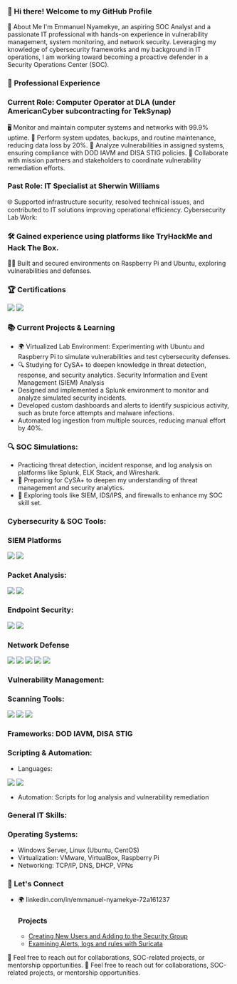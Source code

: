 ### 👋 Hi there! Welcome to my GitHub Profile
🌟 About Me
I'm Emmanuel Nyamekye, an aspiring SOC Analyst and a passionate IT professional with hands-on experience in vulnerability management, system monitoring, and network security. Leveraging my knowledge of cybersecurity frameworks and my background in IT operations, I am working toward becoming a proactive defender in a Security Operations Center (SOC).

### 💼 Professional Experience
### Current Role: Computer Operator at DLA (under AmericanCyber subcontracting for TekSynap)

🖥️ Monitor and maintain computer systems and networks with 99.9% uptime.
🔧 Perform system updates, backups, and routine maintenance, reducing data loss by 20%.
🚀 Analyze vulnerabilities in assigned systems, ensuring compliance with DOD IAVM and DISA STIG policies.
🔗 Collaborate with mission partners and stakeholders to coordinate vulnerability remediation efforts.

### Past Role: IT Specialist at Sherwin Williams

🌐 Supported infrastructure security, resolved technical issues, and contributed to IT solutions improving operational efficiency.
Cybersecurity Lab Work:

### 🛠️ Gained experience using platforms like TryHackMe and Hack The Box.
👩‍💻 Built and secured environments on Raspberry Pi and Ubuntu, exploring vulnerabilities and defenses.

### 🏆 Certifications
<img src="https://img.shields.io/badge/-Security%2B-FF0000?&style=for-the-badge&logo=CompTIA&logoColor=white" />
<img src="https://img.shields.io/badge/-CySA%2B-0078D4?&style=for-the-badge&logo=CompTIA&logoColor=white" />

### 📚 Current Projects & Learning
- 🌍 Virtualized Lab Environment: Experimenting with Ubuntu and Raspberry Pi to simulate vulnerabilities and test cybersecurity defenses.
- 🔍 Studying for CySA+ to deepen knowledge in threat detection, response, and security analytics.
Security Information and Event Management (SIEM) Analysis
- Designed and implemented a Splunk environment to monitor and analyze simulated security incidents.
- Developed custom dashboards and alerts to identify suspicious activity, such as brute force attempts and malware infections.
- Automated log ingestion from multiple sources, reducing manual effort by 40%.
### 🔍 SOC Simulations:
- Practicing threat detection, incident response, and log analysis on platforms like Splunk, ELK Stack, and Wireshark.
- 📖 Preparing for CySA+ to deepen my understanding of threat management and security analytics.
- 🚀 Exploring tools like SIEM, IDS/IPS, and firewalls to enhance my SOC skill set.


### Cybersecurity & SOC Tools:
### SIEM Platforms
<div>
    <img src="https://img.shields.io/badge/-Microsoft_Sentinel-0078D4?&style=for-the-badge&logo=Microsoft&logoColor=white" />
    <img src="https://img.shields.io/badge/-Splunk-000000?&style=for-the-badge&logo=Splunk&logoColor=white" />
</div>

  
### Packet Analysis:
<div>
    <img src="https://img.shields.io/badge/-Wireshark-1679A7?&style=for-the-badge&logo=Wireshark&logoColor=white" />
    <img src="https://img.shields.io/badge/-tcpdump-005C5C?&style=for-the-badge&logo=linux&logoColor=white" />
</div>


### Endpoint Security:
<div>
    <img src="https://img.shields.io/badge/-Microsoft_Defender_for_Endpoint-00A4EF?&style=for-the-badge&logo=Microsoft&logoColor=white" />
    <img src="https://img.shields.io/badge/-Velociraptor-4B275F?&style=for-the-badge&logo=Velociraptor&logoColor=white" />
</div>

 ### Network Defense
  <div>
    <img src="https://img.shields.io/badge/-Wireshark-1679A7?&style=for-the-badge&logo=Wireshark&logoColor=white" />
   <img src="https://img.shields.io/badge/-Palo%20Alto%20Networks-008080?&style=for-the-badge&logo=Palo-Alto-Networks&logoColor=white" />
  <img src="https://img.shields.io/badge/-Suricata-EF3B2D?&style=for-the-badge&logo=Suricata&logoColor=white" />
  <img src="https://img.shields.io/badge/-Snort-FF5E00?&style=for-the-badge&logo=snort&logoColor=white" />
  <img src="https://img.shields.io/badge/-IDS/IPS-1E90FF?&style=for-the-badge&logo=security&logoColor=white" />
</div>
 
###  Vulnerability Management:
### Scanning Tools:
<div>
    <img src="https://img.shields.io/badge/-tcpdump-005C5C?&style=for-the-badge&logo=linux&logoColor=white" />
  <img src="https://img.shields.io/badge/-OpenVAS-3C873A?&style=for-the-badge&logo=security&logoColor=white" />
   <img src="https://img.shields.io/badge/-Nessus-00C176?&style=for-the-badge&logo=tenable&logoColor=white" />
 <div>
   
### Frameworks: DOD IAVM, DISA STIG
### Scripting & Automation:
- Languages: 
<div>
    <img src="https://img.shields.io/badge/-Python-3776AB?&style=for-the-badge&logo=Python&logoColor=white" />
    <img src="https://img.shields.io/badge/-Bash-4EAA25?&style=for-the-badge&logo=gnu-bash&logoColor=white" />
</div>

- Automation: Scripts for log analysis and vulnerability remediation
### General IT Skills:
### Operating Systems:
- Windows Server, Linux (Ubuntu, CentOS)
- Virtualization: VMware, VirtualBox, Raspberry Pi
- Networking: TCP/IP, DNS, DHCP, VPNs


### 🤝 Let's Connect
- 🌍 linkedin.com/in/emmanuel-nyamekye-72a161237

  ### Projects
  -  <a href="https://github.com/Yaw121/Creating-User-using-Windows-PowerShell">Creating New Users and Adding to the Security Group</a>
  - <a href="https://github.com/Yaw121/Suricata">Examining Alerts, logs and rules with Suricata </a>
  
  
📩 Feel free to reach out for collaborations, SOC-related projects, or mentorship opportunities. 
📩 Feel free to reach out for collaborations, SOC-related projects, or mentorship opportunities.
